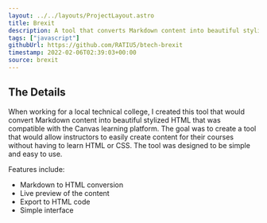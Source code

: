```yaml
---
layout: ../../layouts/ProjectLayout.astro
title: Brexit
description: A tool that converts Markdown content into beautiful stylized HTML that is compatible with the Canvas learning platform.
tags: ["javascript"]
githubUrl: https://github.com/RATIU5/btech-brexit
timestamp: 2022-02-06T02:39:03+00:00
source: brexit
---
```


## The Details

When working for a local technical college, I created this tool that would convert Markdown content into beautiful stylized HTML that was compatible with the Canvas learning platform. The goal was to create a tool that would allow instructors to easily create content for their courses without having to learn HTML or CSS. The tool was designed to be simple and easy to use.

Features include:

- Markdown to HTML conversion
- Live preview of the content
- Export to HTML code
- Simple interface
